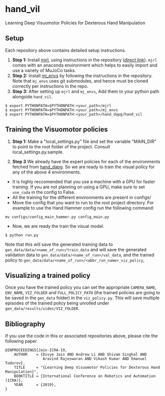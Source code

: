 # hand_vil
Learning Deep Visuomotor Policies for Dexterous Hand Manipulation

## Setup

Each repository above contains detailed setup instructions. 
1. **Step 1:** Install [mjrl](https://github.com/aravindr93/mjrl), using instructions in the repository ([direct link](https://github.com/aravindr93/mjrl/tree/master/setup)). `mjrl` comes with an anaconda environment which helps to easily import and use a variety of MuJoCo tasks.
2. **Step 2:** Install [mj_envs](https://github.com/vikashplus/mj_envs) by following the instructions in the repository. Note that `mj_envs` uses git submodules, and hence must be cloned correctly per instructions in the repo.
3. **Step 3:** After setting up `mjrl` and `mj_envs`, Add them to your python path alongside `hand_vil`.
```
$ export PYTHONPATH=$PYTHONPATH:<your_path>/mjrl
$ export PYTHONPATH=$PYTHONPATH:<your_path>/mj_envs
$ export PYTHONPATH=$PYTHONPATH:<your_path>/hand_dapg/hand_vil
```

## Training the Visuomotor policies

1. **Step 1:** Make a "local_settings.py" file and set the variable "MAIN_DIR" to point to the root folder of the project. Consult local_settings.py.sample.

3. **Step 3** We already have the expert policies for each of the environments fetched from [hand_dapg](https://github.com/aravindr93/hand_dapg). So we are ready to train the visual policy for any of the above 4 environments.
* It is highly reccomended that you use a machine with a GPU for faster training. If you are not planning on using a GPU, make sure to set `use_cuda` in the config to False.
* All the training for the different environments are present in configs/
* Move the config that you want to run to the root project directory. For example to use the Hand Hammer config run the following command:
```
mv configs/config_main_hammer.py config_main.py
```
* Now, we are ready the train the visual model.
```
$ python run.py
```

Note that this will save the generated training data to `gen_data/data/<name_of_run>/train_data`
and will save the generated validation data to `gen_data/data/<name_of_run>/val_data`, and the trained policy
to `gen_data/data/<name_of_run>/<abbr_run_name>_viz_policy`,

## Visualizing a trained policy
Once you have the trained policy you can set the appropriate `CAMERA_NAME`,  `ENV_NAME`, `VIZ_FOLDER` and `FULL_POLICY_PATH` (the trained policies are going to be saved in the `gen_data` folder) in the `viz_policy.py`. This will save multiple episodes of the trained policy being unrolled under `gen_data/results/vides/VIZ_FOLDER`.

## Bibliography

If you use the code in this or associated repositories above, please cite the following paper.
```
@INPROCEEDINGS{Jain-ICRA-19,
    AUTHOR    = {Divye Jain AND Andrew Li AND Shivam Singhal AND 
                 Aravind Rajeswaran AND Vikash Kumar AND Emanuel Todorov},
    TITLE     = "{Learning Deep Visuomotor Policies for Dexterous Hand Manipulation}",
    BOOKTITLE = {International Conference on Robotics and Automation (ICRA)},
    YEAR      = {2019},
}
```
